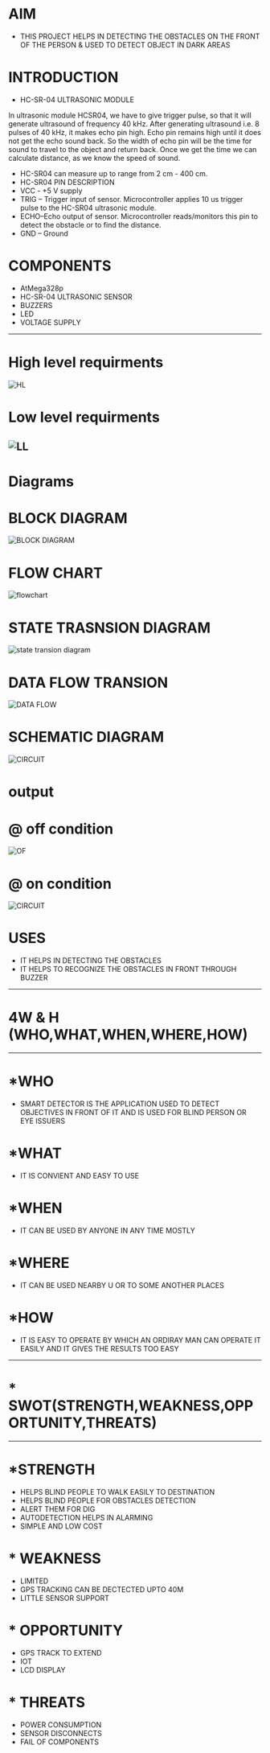 # AIM
* THIS PROJECT HELPS IN DETECTING THE OBSTACLES ON THE FRONT OF THE PERSON & USED TO DETECT OBJECT IN DARK AREAS 
# INTRODUCTION
* HC-SR-04 ULTRASONIC MODULE


In ultrasonic module HCSR04, we have to give trigger pulse, so that it will generate ultrasound of frequency 40 kHz. After generating ultrasound i.e. 8 pulses of 40 kHz, it makes echo pin high. Echo pin remains high until it does not get the echo sound back. So the width of echo pin will be the time for sound to travel to the object and return back. Once we get the time we can calculate distance, as we know the speed of sound.
* HC-SR04 can measure up to range from 2 cm - 400 cm.
* HC-SR04 PIN DESCRIPTION
* VCC - +5 V supply
* TRIG – Trigger input of sensor. Microcontroller applies 10 us trigger pulse to the HC-SR04 ultrasonic module.
* ECHO–Echo output of sensor. Microcontroller reads/monitors this pin to detect the obstacle or to find the distance.
* GND – Ground

# COMPONENTS
* AtMega328p
* HC-SR-04 ULTRASONIC SENSOR
* BUZZERS
* LED
* VOLTAGE SUPPLY
---------------------------------------------------------------------------------------------------------------------
# High  level requirments
![HL](https://user-images.githubusercontent.com/101693748/164510426-b39f941e-9113-4a60-89fe-bc6a7f26833b.png)
# Low level requirments
![LL](https://user-images.githubusercontent.com/101693748/164510683-c055f0a0-0414-48f3-87ad-4c2d2f004bd3.png)
--------------------------------------------------------------------------------------------------------------------
# Diagrams
# BLOCK DIAGRAM
![BLOCK DIAGRAM](https://user-images.githubusercontent.com/101693748/164351693-c696de79-bd6a-4c1b-a3a3-528ea33c0ae5.png)
# FLOW CHART
![flowchart](https://user-images.githubusercontent.com/101693748/164351761-1eed76fe-e105-4c38-ae03-a14313b126e3.png)
# STATE TRASNSION DIAGRAM
![state transion diagram](https://user-images.githubusercontent.com/101693748/164351831-9a6d7f56-999c-43d0-8da3-6041a32f5b94.png)
# DATA FLOW TRANSION
![DATA FLOW](https://user-images.githubusercontent.com/101693748/164353044-e4383b4d-51d2-41aa-a054-f7c6ae6ea751.png)
# SCHEMATIC DIAGRAM
![CIRCUIT](https://user-images.githubusercontent.com/101693748/164353082-6f033582-2362-4563-90d6-48dd0cf7b3f1.png)
# output
# @ off condition
![OF](https://user-images.githubusercontent.com/101693748/164054453-2c518578-3da9-4c48-aeb8-c54af68b0c85.png)
# @ on condition
![CIRCUIT](https://user-images.githubusercontent.com/101693748/164054571-9741bf62-4b37-4b08-8198-7add3db3e9df.png)

# USES
* IT HELPS IN DETECTING THE OBSTACLES
* IT HELPS TO RECOGNIZE THE OBSTACLES IN FRONT THROUGH BUZZER
---------------------------------------------------------------------------------------------------
# 4W & H   (WHO,WHAT,WHEN,WHERE,HOW)
---------------------------------------------------------------------------------------------------
# *WHO
* SMART DETECTOR IS THE APPLICATION USED TO DETECT OBJECTIVES IN FRONT OF IT AND IS USED FOR BLIND PERSON OR EYE ISSUERS
# *WHAT
*  IT IS CONVIENT AND EASY TO USE
# *WHEN
* IT CAN BE USED BY ANYONE IN ANY TIME MOSTLY  
# *WHERE
* IT CAN BE USED NEARBY U OR TO SOME ANOTHER PLACES
# *HOW 
* IT IS EASY TO OPERATE BY WHICH AN ORDIRAY MAN CAN OPERATE IT EASILY AND IT GIVES THE RESULTS TOO EASY

-----------------------------------------------------------------------------------------------------
# * SWOT(STRENGTH,WEAKNESS,OPPORTUNITY,THREATS)
-----------------------------------------------------------------------------------------------------
# *STRENGTH
* HELPS BLIND PEOPLE TO WALK EASILY TO DESTINATION
* HELPS BLIND PEOPLE FOR OBSTACLES DETECTION
* ALERT THEM FOR DIG 
* AUTODETECTION HELPS IN ALARMING
* SIMPLE AND LOW COST
# * WEAKNESS
* LIMITED
* GPS TRACKING CAN BE DECTECTED UPTO 40M
* LITTLE SENSOR SUPPORT
# * OPPORTUNITY
* GPS TRACK TO EXTEND
* IOT 
* LCD DISPLAY
# * THREATS
* POWER CONSUMPTION
* SENSOR DISCONNECTS
* FAIL OF COMPONENTS

